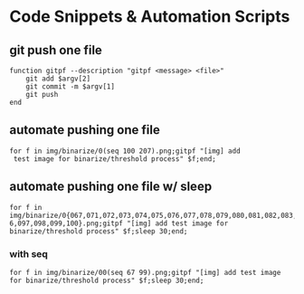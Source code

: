 # Code Snippets & Automation Scripts

## git push one file

```fish
function gitpf --description "gitpf <message> <file>"
    git add $argv[2]
    git commit -m $argv[1]
    git push
end
```

## automate pushing one file

```fish
for f in img/binarize/0(seq 100 207).png;gitpf "[img] add
 test image for binarize/threshold process" $f;end;
```

## automate pushing one file w/ sleep

```fish
for f in img/binarize/0{067,071,072,073,074,075,076,077,078,079,080,081,082,083,084,085,086,087,088,089,090,091,092,093,094,095,09
6,097,098,099,100}.png;gitpf "[img] add test image for binarize/threshold process" $f;sleep 30;end;
```

### with seq

```fish
for f in img/binarize/00(seq 67 99).png;gitpf "[img] add test image for binarize/threshold process" $f;sleep 30;end;
```
